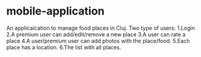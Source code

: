 # mobile-application
An applicaication to manage food places in Cluj. Two type of users: 
1.Login
2.A premium user can add/edit/remove a new place
3.A user can rate a place
4.A user/premium user can add photos with the place/food.
5.Each place has a location.
6.The list with all places.
